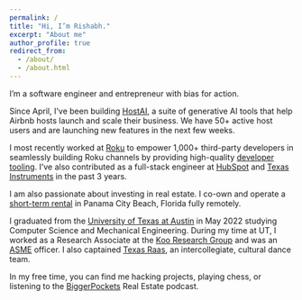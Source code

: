 ```yaml
---
permalink: /
title: "Hi, I’m Rishabh."
excerpt: "About me"
author_profile: true
redirect_from: 
  - /about/
  - /about.html
---
```


I’m a software engineer and entrepreneur with bias for action.

Since April, I've been building [HostAI](https://host-ai-landing.vercel.app/), a suite of generative AI tools that help Airbnb hosts launch and scale their business. We have 50+ active host users and are launching new features in the next few weeks.

I most recently worked at [Roku](https://www.roku.com/) to empower 1,000+ third-party developers in seamlessly building Roku channels by providing high-quality [developer tooling](https://devtools.web.roku.com/#unit-test-framework-tool). I’ve also contributed as a full-stack engineer at [HubSpot](https://www.hubspot.com/) and [Texas Instruments](https://www.ti.com/) in the past 3 years.

I am also passionate about investing in real estate. I co-own and operate a [short-term rental](/real-estate/real-estate-1/) in Panama City Beach, Florida fully remotely.

I graduated from the [University of Texas at Austin](https://www.utexas.edu/) in May 2022 studying Computer Science and Mechanical Engineering. During my time at UT, I worked as a Research Associate at the [Koo Research Group](https://www.me.utexas.edu/people/faculty-directory/koo) and was an [ASME](https://www.utasme.org/) officer. I also captained [Texas Raas](/art/art-1/), an intercollegiate, cultural dance team.

In my free time, you can find me hacking projects, playing chess, or listening to the [BiggerPockets](https://www.youtube.com/@biggerpockets) Real Estate podcast.